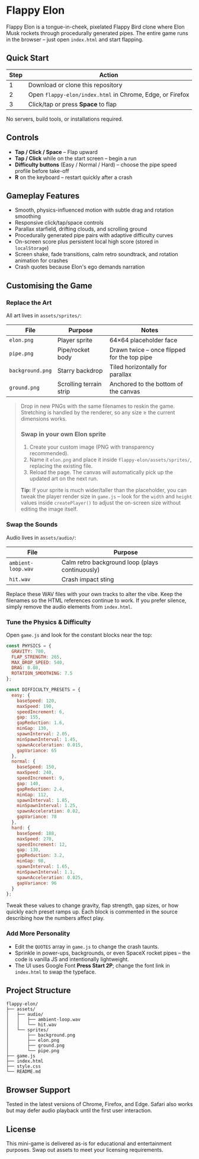 # Flappy Elon

Flappy Elon is a tongue-in-cheek, pixelated Flappy Bird clone where Elon Musk rockets through procedurally generated pipes. The entire game runs in the browser – just open `index.html` and start flapping.

## Quick Start

| Step | Action |
| --- | --- |
| 1 | Download or clone this repository |
| 2 | Open `flappy-elon/index.html` in Chrome, Edge, or Firefox |
| 3 | Click/tap or press **Space** to flap |

No servers, build tools, or installations required.

## Controls

- **Tap / Click / Space** – Flap upward
- **Tap / Click** while on the start screen – begin a run
- **Difficulty buttons** (Easy / Normal / Hard) – choose the pipe speed profile before take-off
- **R** on the keyboard – restart quickly after a crash

## Gameplay Features

- Smooth, physics-influenced motion with subtle drag and rotation smoothing
- Responsive click/tap/space controls
- Parallax starfield, drifting clouds, and scrolling ground
- Procedurally generated pipe pairs with adaptive difficulty curves
- On-screen score plus persistent local high score (stored in `localStorage`)
- Screen shake, fade transitions, calm retro soundtrack, and rotation animation for crashes
- Crash quotes because Elon's ego demands narration

## Customising the Game

### Replace the Art

All art lives in `assets/sprites/`:

| File | Purpose | Notes |
| --- | --- | --- |
| `elon.png` | Player sprite | 64×64 placeholder face | 
| `pipe.png` | Pipe/rocket body | Drawn twice – once flipped for the top pipe |
| `background.png` | Starry backdrop | Tiled horizontally for parallax |
| `ground.png` | Scrolling terrain strip | Anchored to the bottom of the canvas |

> Drop in new PNGs with the same filenames to reskin the game. Stretching is handled by the renderer, so any size ≥ the current dimensions works.
>
> ### Swap in your own Elon sprite
>
> 1. Create your custom image (PNG with transparency recommended).
> 2. Name it `elon.png` and place it inside `flappy-elon/assets/sprites/`, replacing the existing file.
> 3. Reload the page. The canvas will automatically pick up the updated art on the next run.
>
> **Tip:** If your sprite is much wider/taller than the placeholder, you can tweak the player render size in `game.js` – look for the `width` and `height` values inside `createPlayer()` to adjust the on-screen size without editing the image itself.

### Swap the Sounds

Audio lives in `assets/audio/`:

| File | Purpose |
| --- | --- |
| `ambient-loop.wav` | Calm retro background loop (plays continuously) |
| `hit.wav` | Crash impact sting |

Replace these WAV files with your own tracks to alter the vibe. Keep the filenames so the HTML references continue to work. If you prefer silence, simply remove the audio elements from `index.html`.

### Tune the Physics & Difficulty

Open `game.js` and look for the constant blocks near the top:

```js
const PHYSICS = {
  GRAVITY: 780,
  FLAP_STRENGTH: 265,
  MAX_DROP_SPEED: 540,
  DRAG: 0.08,
  ROTATION_SMOOTHING: 7.5
};

const DIFFICULTY_PRESETS = {
  easy: {
    baseSpeed: 120,
    maxSpeed: 190,
    speedIncrement: 6,
    gap: 155,
    gapReduction: 1.6,
    minGap: 130,
    spawnInterval: 2.05,
    minSpawnInterval: 1.45,
    spawnAcceleration: 0.015,
    gapVariance: 65
  },
  normal: {
    baseSpeed: 150,
    maxSpeed: 240,
    speedIncrement: 9,
    gap: 140,
    gapReduction: 2.4,
    minGap: 112,
    spawnInterval: 1.85,
    minSpawnInterval: 1.25,
    spawnAcceleration: 0.02,
    gapVariance: 78
  },
  hard: {
    baseSpeed: 188,
    maxSpeed: 270,
    speedIncrement: 12,
    gap: 130,
    gapReduction: 3.2,
    minGap: 98,
    spawnInterval: 1.65,
    minSpawnInterval: 1.1,
    spawnAcceleration: 0.025,
    gapVariance: 96
  }
};
```

Tweak these values to change gravity, flap strength, gap sizes, or how quickly each preset ramps up. Each block is commented in the source describing how the numbers affect play.

### Add More Personality

- Edit the `QUOTES` array in `game.js` to change the crash taunts.
- Sprinkle in power-ups, backgrounds, or even SpaceX rocket pipes – the code is vanilla JS and intentionally lightweight.
- The UI uses Google Font **Press Start 2P**; change the font link in `index.html` to swap the typeface.

## Project Structure

```
flappy-elon/
├── assets/
│   ├── audio/
│   │   ├── ambient-loop.wav
│   │   └── hit.wav
│   └── sprites/
│       ├── background.png
│       ├── elon.png
│       ├── ground.png
│       └── pipe.png
├── game.js
├── index.html
├── style.css
└── README.md
```

## Browser Support

Tested in the latest versions of Chrome, Firefox, and Edge. Safari also works but may defer audio playback until the first user interaction.

## License

This mini-game is delivered as-is for educational and entertainment purposes. Swap out assets to meet your licensing requirements.
